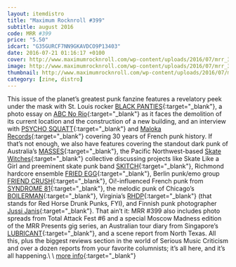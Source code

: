 ```yaml
---
layout: itemdistro
title: "Maximum Rocknroll #399"
subtitle: august 2016
code: MRR #399
price: "5.50"
idcart: "G35GURCF7NN9GKAVDCO9P13403"
date: 2016-07-21 01:16:17 +0100
cover: http://www.maximumrocknroll.com/wp-content/uploads/2016/07/mrr_399_cvr.jpg
image: http://www.maximumrocknroll.com/wp-content/uploads/2016/07/mrr_399_cvr.jpg
thumbnail: http://www.maximumrocknroll.com/wp-content/uploads/2016/07/mrr_399_cvr.jpg
category: [zine, distro]
---
```


This issue of the planet’s greatest punk fanzine features a revelatory peek under the mask with St. Louis rocker [BLACK PANTIES](https://blackpanties.bandcamp.com/){:target="_blank"}, a photo essay on [ABC No Rio](http://www.abcnorio.org/){:target="_blank"} as it faces the demolition of its current location and the construction of a new building, and an interview with [PSYCHO SQUATT](http://psychosquatt.fr/){:target="_blank"} and [Maloka Records](https://malokadistro.com/){:target="_blank"} covering 30 years of French punk history. If that’s not enough, we also have features covering the standout dark punk of Australia’s [MASSES](https://massesmelbourne.bandcamp.com/){:target="_blank"}, the Pacific Northwest-based [Skate Witches](http://theskatewitches.bigcartel.com/){:target="_blank"} collective discussing projects like Skate Like a Girl and preeminent skate punk band [SKITCH](https://skitchxoxo.bandcamp.com/){:target="_blank"}, Richmond hardcore ensemble [FRIED EGG](https://friedeggva.bandcamp.com/){:target="_blank"}, Berlin punk/emo group [FRIEND CRUSH](https://friendcrush.bandcamp.com/releases){:target="_blank"}, Oi!-influenced French punk from [SYNDROME 81](https://syndrome81.bandcamp.com/){:target="_blank"}, the melodic punk of Chicago’s [BOILERMAN](https://boilerman.bandcamp.com/){:target="_blank"}, Virginia’s [RHDP](https://rhdp.bandcamp.com/){:target="_blank"} (that stands for Red Horse Drunk Punks, FYI), and Finnish punk photographer [Jussi Janis](http://www.maximumrocknroll.com/monday-photo-blog-jussi-janis/){:target="_blank"}. That ain’t it: MRR #399 also includes photo spreads from Total Attack Fest #6 and a special Moscow Madness edition of the MRR Presents gig series, an Australian tour diary from Singapore’s [LUBRICANT](https://lubricant.bandcamp.com/){:target="_blank"}, and a scene report from North Texas. All this, plus the biggest reviews section in the world of Serious Music Criticism and over a dozen reports from your favorite columnists; it’s all here, and it’s all happening.\\
\\
[more info](http://www.maximumrocknroll.com){:target="_blank"}